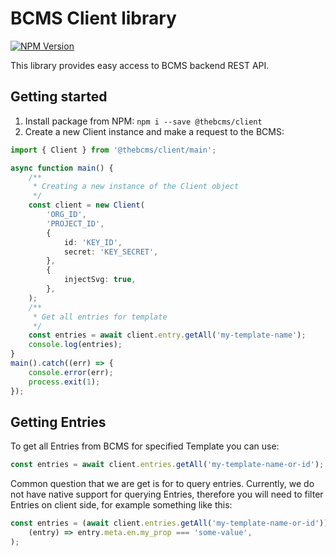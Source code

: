 # BCMS Client library

[![NPM Version][npm-image]][npm-url]

[npm-image]: https://img.shields.io/npm/v/@thebcms/client.svg
[npm-url]: https://npmjs.org/package/@thebcms/client

This library provides easy access to BCMS backend REST API.

## Getting started

1. Install package from NPM: `npm i --save @thebcms/client`
2. Create a new Client instance and make a request to the BCMS:

```ts
import { Client } from '@thebcms/client/main';

async function main() {
    /**
     * Creating a new instance of the Client object
     */
    const client = new Client(
        'ORG_ID',
        'PROJECT_ID',
        {
            id: 'KEY_ID',
            secret: 'KEY_SECRET',
        },
        {
            injectSvg: true,
        },
    );
    /**
     * Get all entries for template
     */
    const entries = await client.entry.getAll('my-template-name');
    console.log(entries);
}
main().catch((err) => {
    console.error(err);
    process.exit(1);
});
```

## Getting Entries

To get all Entries from BCMS for specified Template you can use:

```ts
const entries = await client.entries.getAll('my-template-name-or-id');
```

Common question that we are get is for to query entries. Currently, we do not have native support for querying Entries, therefore you will need to filter Entries on client side, for example something like this:

```ts
const entries = (await client.entries.getAll('my-template-name-or-id')).filter(
    (entry) => entry.meta.en.my_prop === 'some-value',
);
```
